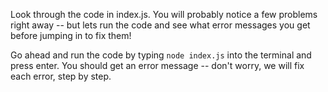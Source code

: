 Look through the code in index.js. You will probably notice a few problems right away -- but lets run the code and see what error messages you get before jumping in to fix them! 

Go ahead and run the code by typing `node index.js` into the terminal and press enter. You should get an error message -- don't worry, we will fix each error, step by step.